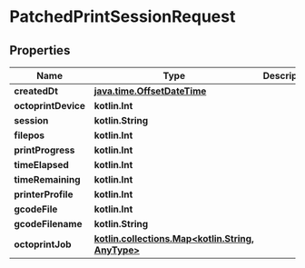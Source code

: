 
# PatchedPrintSessionRequest

## Properties
Name | Type | Description | Notes
------------ | ------------- | ------------- | -------------
**createdDt** | [**java.time.OffsetDateTime**](java.time.OffsetDateTime.md) |  |  [optional]
**octoprintDevice** | **kotlin.Int** |  |  [optional]
**session** | **kotlin.String** |  |  [optional]
**filepos** | **kotlin.Int** |  |  [optional]
**printProgress** | **kotlin.Int** |  |  [optional]
**timeElapsed** | **kotlin.Int** |  |  [optional]
**timeRemaining** | **kotlin.Int** |  |  [optional]
**printerProfile** | **kotlin.Int** |  |  [optional]
**gcodeFile** | **kotlin.Int** |  |  [optional]
**gcodeFilename** | **kotlin.String** |  |  [optional]
**octoprintJob** | [**kotlin.collections.Map&lt;kotlin.String, AnyType&gt;**](AnyType.md) |  |  [optional]



